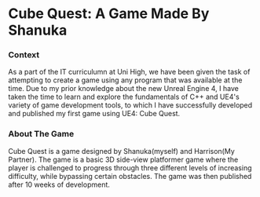 <html>
  <body>
    <h1>Cube Quest: A Game Made By Shanuka</h1>
    <h3>Context</h3>
    <p>
      As a part of the IT curriculumn at Uni High, we have been given the task of attempting to create a game
      using any program that was available at the time. Due to my prior knowledge about the new Unreal Engine 4,
      I have taken the time to learn and explore the fundamentals of C++ and UE4's variety of game development tools, to which I have
      successfully developed and published my first game using UE4: Cube Quest.
    </p>
    <h3>About The Game</h3>
    <p>
      Cube Quest is a game designed by Shanuka(myself) and Harrison(My Partner). The game is a basic 3D side-view platformer game
      where the player is challenged to progress through three different levels of increasing difficulty, while bypassing certain
      obstacles. The game was then published after 10 weeks of development.
    </p>
  </body>
</html>
